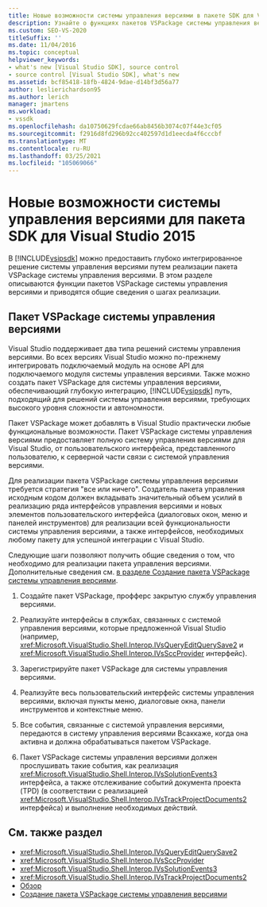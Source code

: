 ```yaml
---
title: Новые возможности системы управления версиями в пакете SDK для Visual Studio 2015 | Документация Майкрософт
description: Узнайте о функциях пакетов VSPackage системы управления версиями и ознакомьтесь с обзором этапов реализации.
ms.custom: SEO-VS-2020
titleSuffix: ''
ms.date: 11/04/2016
ms.topic: conceptual
helpviewer_keywords:
- what's new [Visual Studio SDK], source control
- source control [Visual Studio SDK], what's new
ms.assetid: bcf85418-18fb-4824-9dae-d14bf3d56a77
author: leslierichardson95
ms.author: lerich
manager: jmartens
ms.workload:
- vssdk
ms.openlocfilehash: da10750629fcdae66ab8456b3074c07f44e3cf05
ms.sourcegitcommit: f2916d8fd296b92cc402597d1d1eecda4f6cccbf
ms.translationtype: MT
ms.contentlocale: ru-RU
ms.lasthandoff: 03/25/2021
ms.locfileid: "105069066"
---
```

# <a name="whats-new-in-source-control-for-the-visual-studio-2015-sdk"></a>Новые возможности системы управления версиями для пакета SDK для Visual Studio 2015

В [!INCLUDE[vsipsdk](../../extensibility/includes/vsipsdk_md.md)] можно предоставить глубоко интегрированное решение системы управления версиями путем реализации пакета VSPackage системы управления версиями. В этом разделе описываются функции пакетов VSPackage системы управления версиями и приводятся общие сведения о шагах реализации.

## <a name="the-source-control-vspackage"></a>Пакет VSPackage системы управления версиями

Visual Studio поддерживает два типа решений системы управления версиями. Во всех версиях Visual Studio можно по-прежнему интегрировать подключаемый модуль на основе API для подключаемого модуля системы управления версиями. Также можно создать пакет VSPackage для системы управления версиями, обеспечивающий глубокую интеграцию, [!INCLUDE[vsipsdk](../../extensibility/includes/vsipsdk_md.md)] путь, подходящий для решений системы управления версиями, требующих высокого уровня сложности и автономности.

Пакет VSPackage может добавлять в Visual Studio практически любые функциональные возможности. Пакет VSPackage системы управления версиями предоставляет полную систему управления версиями для Visual Studio, от пользовательского интерфейса, представленного пользователю, к серверной части связи с системой управления версиями.

Для реализации пакета VSPackage системы управления версиями требуется стратегия "все или ничего". Создатель пакета управления исходным кодом должен вкладывать значительный объем усилий в реализацию ряда интерфейсов управления версиями и новых элементов пользовательского интерфейса (диалоговых окон, меню и панелей инструментов) для реализации всей функциональности системы управления версиями, а также интерфейсов, необходимых любому пакету для успешной интеграции с Visual Studio.

Следующие шаги позволяют получить общие сведения о том, что необходимо для реализации пакета управления версиями. Дополнительные сведения см. [в разделе Создание пакета VSPackage системы управления версиями](../../extensibility/internals/creating-a-source-control-vspackage.md).

1. Создайте пакет VSPackage, профферс закрытую службу управления версиями.

2. Реализуйте интерфейсы в службах, связанных с системой управления версиями, которые предложенной Visual Studio (например, <xref:Microsoft.VisualStudio.Shell.Interop.IVsQueryEditQuerySave2> и <xref:Microsoft.VisualStudio.Shell.Interop.IVsSccProvider> интерфейс).

3. Зарегистрируйте пакет VSPackage для системы управления версиями.

4. Реализуйте весь пользовательский интерфейс системы управления версиями, включая пункты меню, диалоговые окна, панели инструментов и контекстные меню.

5. Все события, связанные с системой управления версиями, передаются в систему управления версиями Всаккаже, когда она активна и должна обрабатываться пакетом VSPackage.

6. Пакет VSPackage системы управления версиями должен прослушивать такие события, как реализация <xref:Microsoft.VisualStudio.Shell.Interop.IVsSolutionEvents3> интерфейса, а также отслеживание событий документа проекта (TPD) (в соответствии с реализацией <xref:Microsoft.VisualStudio.Shell.Interop.IVsTrackProjectDocuments2> интерфейса) и выполнение необходимых действий.

## <a name="see-also"></a>См. также раздел

- <xref:Microsoft.VisualStudio.Shell.Interop.IVsQueryEditQuerySave2>
- <xref:Microsoft.VisualStudio.Shell.Interop.IVsSccProvider>
- <xref:Microsoft.VisualStudio.Shell.Interop.IVsSolutionEvents3>
- <xref:Microsoft.VisualStudio.Shell.Interop.IVsTrackProjectDocuments2>
- [Обзор](../../extensibility/internals/source-control-integration-overview.md)
- [Создание пакета VSPackage системы управления версиями](../../extensibility/internals/creating-a-source-control-vspackage.md)
